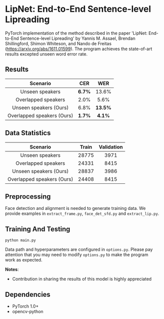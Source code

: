 # LipNet: End-to-End Sentence-level Lipreading

PyTorch implementation of the method described in the paper 'LipNet: End-to-End Sentence-level Lipreading' by Yannis M. Assael, Brendan Shillingford, Shimon Whiteson, and Nando de Freitas (https://arxiv.org/abs/1611.01599). The program achieves the state-of-art results excepted unseen word error rate.


## Results

|       Scenario          |  CER  |  WER  |
|:-----------------------:|:-----:|:-----:|
|    Unseen speakers      |  **6.7%** |  13.6% |
|   Overlapped speakers   |  2.0%  |  5.6%  |
|    Unseen speakers (Ours)      |  6.8%|  **13.5%** |
|   Overlapped speakers (Ours)   |  **1.7%**  |  **4.1%**  |

## Data Statistics

|       Scenario          |  Train  |  Validation  |
|:-----------------------:|:-----:|:-----:|
|    Unseen speakers      |  28775  |  3971  |
|   Overlapped speakers  |  24331  |  8415  |
|    Unseen speakers (Ours)     |  28837 |  3986 |
|   Overlapped speakers (Ours)  |  24408  |  8415  |


## Preprocessing

Face detection and alignment is needed to generate training data. We provide examples in `extract_frame.py`, `face_det_sfd.py` and `extract_lip.py`. 

## Training And Testing

```
python main.py
```

Data path and hyperparameters are configured in `options.py`. Please pay attention that you may need to modify `options.py` to make the program work as expected.

**Notes**:

- Contribution in sharing the results of this model is highly appreciated

## Dependencies

* PyTorch 1.0+
* opencv-python



